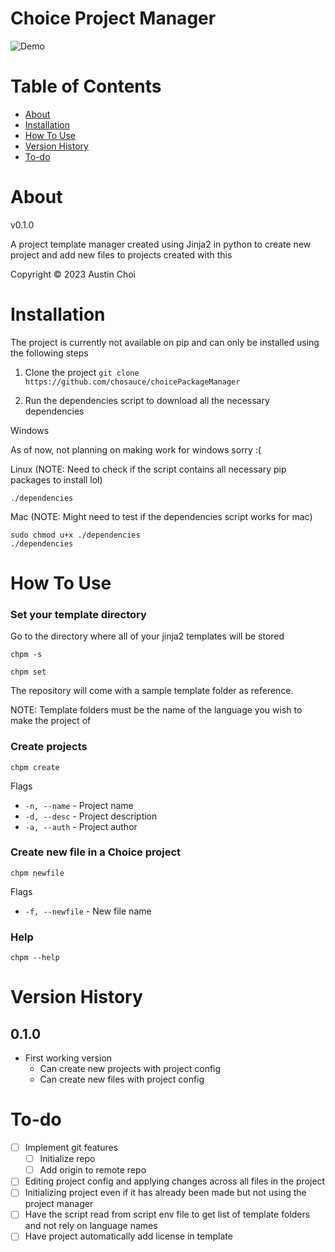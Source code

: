 # Choice Project Manager

![Demo](./readme_assets/chpm.gif)

# Table of Contents
* [About](#about)
* [Installation](#installation)
* [How To Use](#how-to-use)
* [Version History](#version-history)
* [To-do](#to-do)

# About
v0.1.0

A project template manager created using Jinja2 in python to create new project and add new files to projects created with this

Copyright &copy; 2023 Austin Choi

# Installation
The project is currently not available on pip and can only be installed using the following steps

1. Clone the project 
`git clone https://github.com/chosauce/choicePackageManager`

2. Run the dependencies script to download all the necessary dependencies

Windows

As of now, not planning on making work for windows sorry :(

Linux (NOTE: Need to check if the script contains all necessary pip packages to install lol)

```
./dependencies
```

Mac (NOTE: Might need to test if the dependencies script works for mac)

```
sudo chmod u+x ./dependencies
./dependencies
```

# How To Use

### Set your template directory
Go to the directory where all of your jinja2 templates will be stored

```
chpm -s
```

```
chpm set
```

The repository will come with a sample template folder as reference.

NOTE: Template folders must be the name of the language you wish to make the project of

### Create projects

```
chpm create
```

Flags
- `-n, --name` - Project name
- `-d, --desc` - Project description
- `-a, --auth` - Project author

### Create new file in a Choice project

```
chpm newfile
```

Flags
- `-f, --newfile` - New file name


### Help

```
chpm --help
```

# Version History

## 0.1.0
- First working version
    - Can create new projects with project config
    - Can create new files with project config

# To-do

- [ ] Implement git features
    - [ ] Initialize repo
    - [ ] Add origin to remote repo
- [ ] Editing project config and applying changes across all files in the project
- [ ] Initializing project even if it has already been made but not using the project manager
- [ ] Have the script read from script env file to get list of template folders and not rely on language names
- [ ] Have project automatically add license in template
